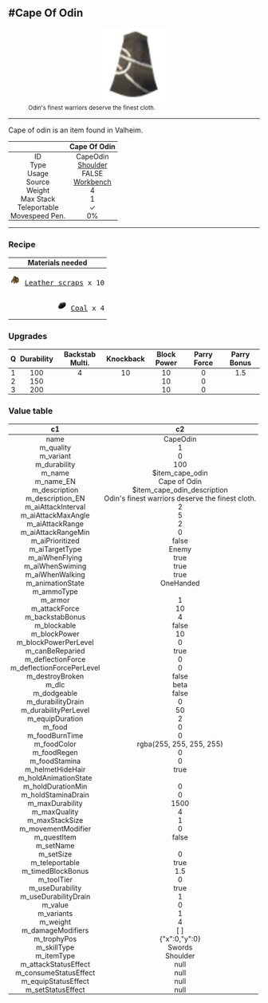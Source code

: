 <meta property="og:title" content="Cape of Odin - MoreValheim" /><meta property="og:type" content="website" /><meta property="og:image" content="/assets/cape_of_odin.png" /><meta property="og:description" content="Cape of Odin is an item found in Valheim." /><meta name="theme-color" content="#546D78"><meta name="twitter:card" content="summary_large_image">
#Cape Of Odin
-------------
<style>img {width:20px;}.tb {width:150px;display: block;margin-left: auto;margin-right: auto;}</style>

<style>.md-typeset table:not([class]) th:not([align]) {min-width:unset!important;}</style>
<style>td{padding:0em 0.3em!important;text-align:center!important;border-left:.05rem solid var(--md-default-fg-color--lightest)}</style>

<style>th{padding:0.1em 0.3em!important;text-align:center!important;font-weight:bold}</style>

<style>pre{text-align:right!important}</style>
<style>table tr td:first-child {border-left: 0;};</style>

<figure><img src="/assets/cape_of_odin.png" class="tb" /><figcaption><small>Odin's finest warriors deserve the finest cloth.</small></figcaption></figure>

-------------

Cape of odin is an item found in Valheim.

|        | Cape Of Odin              |
| ----------- | ------------------------------------ |
| ID |CapeOdin
| Type | [Shoulder](../../types/shoulder)
| Usage | FALSE<br>
| Source | [Workbench](../../object/workbench)
| Weight | 4 |
| Max Stack | 1 |
| Teleportable | ✓
| Movespeed Pen. | 0%


-------------

### Recipe

| Materials needed |
| - |
| <pre>[![Leather scraps](/assets/leather_scraps.png)](../../item/leather_scraps) [Leather scraps](../leather_scraps) x 10</pre> |
| <pre>[![Coal](/assets/coal.png)](../../item/coal) [Coal](../coal) x 4</pre> |

### Upgrades
| Q | Durability | Backstab Multi. | Knockback | Block Power | Parry Force | Parry Bonus
| - | - | - | - | - | - | - 
1 | 100 | 4 | 10 | 10 | 0 | 1.5 | 
 | 2 | 150 |  |  | 10 | 0 |  | 
 | 3 | 200 |  |  | 10 | 0 |  | 


### Value table
|c1|c2|
|----|----|
|name|CapeOdin|
|m_quality|1|
|m_variant|0|
|m_durability|100|
|m_name|$item_cape_odin|
|m_name_EN|Cape of Odin|
|m_description|$item_cape_odin_description|
|m_description_EN|Odin's finest warriors deserve the finest cloth.|
|m_aiAttackInterval|2|
|m_aiAttackMaxAngle|5|
|m_aiAttackRange|2|
|m_aiAttackRangeMin|0|
|m_aiPrioritized|false|
|m_aiTargetType|Enemy|
|m_aiWhenFlying|true|
|m_aiWhenSwiming|true|
|m_aiWhenWalking|true|
|m_animationState|OneHanded|
|m_ammoType||
|m_armor|1|
|m_attackForce|10|
|m_backstabBonus|4|
|m_blockable|false|
|m_blockPower|10|
|m_blockPowerPerLevel|0|
|m_canBeReparied|true|
|m_deflectionForce|0|
|m_deflectionForcePerLevel|0|
|m_destroyBroken|false|
|m_dlc|beta|
|m_dodgeable|false|
|m_durabilityDrain|0|
|m_durabilityPerLevel|50|
|m_equipDuration|2|
|m_food|0|
|m_foodBurnTime|0|
|m_foodColor|rgba(255, 255, 255, 255)|
|m_foodRegen|0|
|m_foodStamina|0|
|m_helmetHideHair|true|
|m_holdAnimationState||
|m_holdDurationMin|0|
|m_holdStaminaDrain|0|
|m_maxDurability|1500|
|m_maxQuality|4|
|m_maxStackSize|1|
|m_movementModifier|0|
|m_questItem|false|
|m_setName||
|m_setSize|0|
|m_teleportable|true|
|m_timedBlockBonus|1.5|
|m_toolTier|0|
|m_useDurability|true|
|m_useDurabilityDrain|1|
|m_value|0|
|m_variants|1|
|m_weight|4|
|m_damageModifiers|[  ]|
|m_trophyPos|{"x":0,"y":0}|
|m_skillType|Swords|
|m_itemType|Shoulder|
|m_attackStatusEffect|null|
|m_consumeStatusEffect|null|
|m_equipStatusEffect|null|
|m_setStatusEffect|null|
